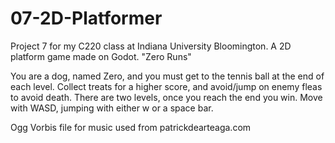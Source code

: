 # 07-2D-Platformer

Project 7 for my C220 class at Indiana University Bloomington.
A 2D platform game made on Godot. "Zero Runs"

You are a dog, named Zero, and you must get to the tennis ball at the end of each level. Collect treats for a higher score, and avoid/jump on enemy fleas to avoid death. There are two levels, once you reach the end you win. Move with WASD, jumping with either w or a space bar.

Ogg Vorbis file for music used from patrickdearteaga.com
